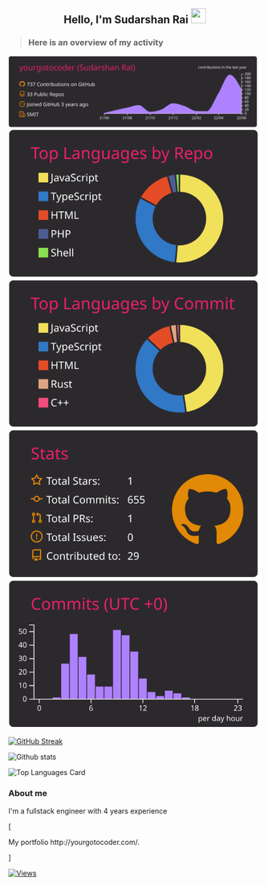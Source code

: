 <h2 align="center">Hello, I'm Sudarshan Rai  <img src="https://user-images.githubusercontent.com/39955420/147578264-bae0526c-028a-49d2-8af8-d08bb4edbd2a.gif" height="30" width="30"></h2>

><h3>Here is an overview of my activity</h3>

<!-- Github Profile Summary -->
![](https://raw.githubusercontent.com/yourgotocoder/yourgotocoder/main/profile-summary-card-output/monokai/0-profile-details.svg)
![](https://raw.githubusercontent.com/yourgotocoder/yourgotocoder/main/profile-summary-card-output/monokai/1-repos-per-language.svg)
![](https://raw.githubusercontent.com/yourgotocoder/yourgotocoder/main/profile-summary-card-output/monokai/2-most-commit-language.svg)
![](https://raw.githubusercontent.com/yourgotocoder/yourgotocoder/main/profile-summary-card-output/monokai/3-stats.svg)
![](https://raw.githubusercontent.com/yourgotocoder/yourgotocoder/main/profile-summary-card-output/monokai/4-productive-time.svg)
<!--Keeping the streak alive  -->
[![GitHub Streak](https://github-commit-streaks.herokuapp.com?user=yourgotocoder&theme=monokai&date_format=M%20j%5B%2C%20Y%5D)](https://git.io/streak-stats)


![Github stats](https://github-readme-stats.vercel.app/api?username=yourgotocoder&theme=monokai&show_icons=true&count_private=true_hide_rank=false_show_owner_true)

![Top Languages Card](https://github-readme-stats.vercel.app/api/top-langs/?username=yourgotocoder&theme=monokai)

<h3>About me</h3>
<p>I'm a fullstack engineer with 4 years experience</p>
[<p>My portfolio http://yourgotocoder.com/.</p>]


[![Views](https://komarev.com/ghpvc/?username=yourgotocoder&color=yellow&style=for-the-badge&label=PORTFOLIO+VIEWS)](https://yourgotocoder.com/)
